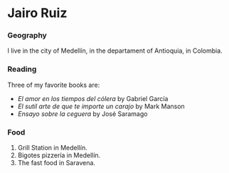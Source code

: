 # Jairo Ruiz

### Geography

I live in the city of Medellín, in the departament of Antioquia, in Colombia.

### Reading

Three of my favorite books are:

- *El amor en los tiempos del cólera* by Gabriel García
- *El sutil arte de que te importe un carajo* by Mark Manson
- *Ensayo sobre la ceguera* by José Saramago 

### Food

1. Grill Station in Medellín.
2. Bigotes pizzería in Medellín.
3. The fast food in Saravena.
